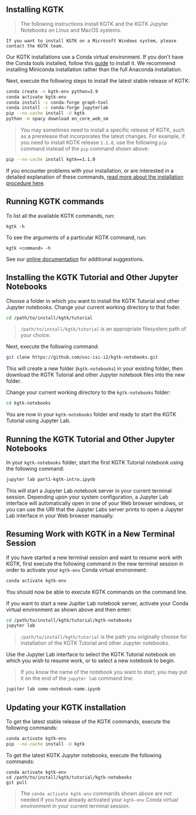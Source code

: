## Installing KGTK

> The following instructions install KGTK and the KGTK Jupyter Notebooks on
    Linux and MacOS systems.

    If you want to install KGTK on a Microsoft Windows system, please
    contact the KGTK team.

Our KGTK installations use a Conda virtual environment. If you
don't have the Conda tools installed, follow this
[guide](https://docs.conda.io/projects/conda/en/latest/user-guide/install/) to
install it. We recommend installing Miniconda installation rather than the
full Anaconda installation.

Next, execute the following steps to install the latest stable release
of KGTK:

```bash
conda create -n kgtk-env python=3.9
conda activate kgtk-env
conda install -c conda-forge graph-tool
conda install -c conda-forge jupyterlab
pip --no-cache install -U kgtk
python -m spacy download en_core_web_sm
```

> You may sometimes need to install a specific release of KGTK, such as
    a prerelease that incorporates the latest changes.  For example,
    if you need to install KGTK release `1.1.0`, use the following
    `pip` command instead of the `pip` command shown above:

```bash
pip --no-cache install kgtk==1.1.0
```

If you encounter problems with your installation, or are interested in a
detailed explanation of these commands,
[read more about the installation procedure here](KGTK-Installation-Procedure-Details.md).

## Running KGTK commands

To list all the available KGTK commands, run:

```
kgtk -h
```

To see the arguments of a particular KGTK command, run:

```
kgtk <command> -h
```

See our [online documentation](https://kgtk.readthedocs.io/en/latest/) for
additional suggestions.

## Installing the KGTK Tutorial and Other Jupyter Notebooks

Choose a folder in which you want to install the KGTK Tutorial and
other Jupyter notebooks.  Change your current working directory
to that foder.

```bash
cd /path/to/install/kgtk/tutorial
```

>    `/path/to/install/kgtk/tutorial` is an appropriate filesystem
    path of your choice.

Next, execute the following command:

```bash
git clone https://github.com/usc-isi-i2/kgtk-notebooks.git
```

This will create a new folder (`kgtk-notebooks`) in your existing folder,
then download the KGTK Tutorial and other Jupyter notebook files into
the new folder.

Change your current working directory to the `kgtk-notebooks` folder:

```bash
cd kgtk-notebooks
```

You are now in your `kgtk-notebooks` folder and ready to start the
KGTK Tutorial using Jupyter Lab.

## Running the KGTK Tutorial and Other Jupyter Notebooks

In your `kgtk-notebooks` folder, start the first KGTK Tutorial notebook using the
following command:

```bash
jupyter lab part1-kgtk-intro.ipynb
```

This will start a Jupyter Lab notebook server in your current terminal
session.  Depending upon your system configuration, a Jupyter Lab interface
will automatically open in one of your Web browser windows, or you can use
the URI that the Jupyter Labs server prints to open a Jupyter Lab interface
in your Web browser manually.

## Resuming Work with KGTK in a New Terminal Session

If you have started a new terminal session and want to resume work with
KGTK, first execute the following command in the new terminal session in order
to activate your `kgtk-env` Conda virtual environment:

```bash
conda activate kgtk-env
```

You should now be able to execute KGTK commands on the command line.

If you want to start a new Jupiter Lab notebook server, activate your
Conda virtual environment as shown above and then enter:

```bash
cd /path/to/install/kgtk/tutorial/kgtk-notebooks
jupyter lab
```

> `/path/to/install/kgtk/tutorial` is the path you originally
    choose for installation of the KGTK Tutorial and other Jupyter notebooks.

Use the Jupyter Lab interface to select the KGTK Tutorial notebook on which you
wish to resume work, or to select a new notebook to begin.

> If you know the name of the notebook you want to start, you may
    put it on the end of the `jupyter lab` command line:

```bash
jupiter lab some-notebook-name.ipynb
```

## Updating your KGTK installation

To get the latest stable release of the KGTK commands, execute
the following commands:

```bash
conda activate kgtk-env
pip --no-cache install -U kgtk
```

To get the latest KGTK Jupyter notebooks, 
execute the following commands:

```
conda activate kgtk-env
cd /path/to/install/kgtk/tutorial/kgtk-notebooks
git pull
```

> The `conda activate kgtk-env` commands shown above are not needed
    if you have already activated your `kgtk-env` Conda virtual environment
    in your current terminal session.
